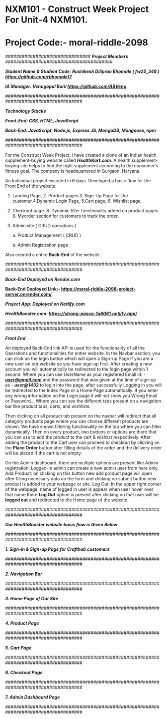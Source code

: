 
# NXM101 - Construct Week Project For Unit-4 NXM101.

# Project Code:-  moral-riddle-2098


############################### ***Project Members*** #######################################

***Student Name & Student Code***: ***Rushikesh Diliprao Bhomale ( fw25_348 ) https://github.com/rbhomale17***

***IA Manager: Venugopal Burli https://github.com/ABVenu***

####################################################################################

***Technology Stacks***

***Front-End: CSS, HTML, JavaScript***

***Back-End: JavaScript, Node.js, Express JS, MongoDB, Mongoose, npm***

####################################################################################

For the Construct Week Project, i have created a clone of an Indian health supplement-buying website called ***HealthKart.com***. A health supplement-buying site helps to find the right supplement according to the consumer's fitness goal. The company is headquartered in Gurgaon, Haryana.

An Individual project exicuted in 6 days.
Developed a basic flow for the Front End of the website.
1. Landing Page, 2. Product pages 3. Sign-Up Page for the customer,4.Dynamic Login Page, 5.Cart page, 6. Wishlist page, 
7. Checkout page. 8. Dynamic filter functionality added on product pages. 9. Myorder section for customers to track the order.
10. Admin site ( CRUD operations )

    a. Product Management ( CRUD )

    b. Admin Registration page

Also created a entire **Back-End** of the website.

####################################################################################

***Back-End Deployed on Rendor.com***

**Back-End Deployed Link:- https://moral-riddle-2098-project-server.onrender.com/**

<!-- **API for All Products:- https://project-json-server-dkem.onrender.com/** -->

***Project App: Deployed on Netlify.com***

***HealthBooster.com: https://strong-pasca-1a6061.netlify.app/***


####################################################################################

***Front End***

An deployed Back-End link API is used for the functionality of all the Operations and functionalities for entier website. 
In the Navbar section, you can click on the login button which will open a Sign-up Page if you are a new user on our website so you have sign-up first. After creating a new account you will automatically be redirected to the login page within 1 second. Where you can use UserName as your registered Email id: - ***user@gmail.com*** and the password that was given at the time of sign-up as - ***user@1432*** to login into the page, after successfully Logging in you will be redirected to the Index Page or a Home Page automatically. If you enter any wrong information on the Login page it will not show you Wrong Email or Password...
Where you can see the different tabs present on a navigation bar like product tabs, carts, and wishlists.

Then clicking on all product tab present on the navbar will redirect that all category products page where you can choose different products are shown. We have shown filtering functionality on the top where you can filter dynamically. Then on every product, two buttons or options are there that you can use to add the product to the cart & wishlist respectively.
After adding the product to the Cart user can proceed to checkout by clicking on the **Place Order** button after filling details of the order and the delivery order will be placed if the cart is not empty.

On the Admin dashboard, there are multiple options are present like
Admin registration: Logged-in admin can create a new admin user from here only.
Add Product: on clicking on this button new add product page will open after filling necessary data on the form and clicking on submit button new product is added to your webpage or site.
Log Out: In the upper right corner of the webpage, name of logged in user is appear when user hover over that name there **Log Out** option is present after clicking on that user will be **logged out** and redirected to the Home page of the website.

####################################################################################

***Our HealthBooster website basic flow is Given Below***

####################################################################################

***1. Sign-in & Sign-up Page for Crafthub customers***


####################################################################################

***2. Navigation Bar***


####################################################################################

***3. Home Page of Our Site***



####################################################################################

***4. Product Page***



####################################################################################

***5. Cart Page***



####################################################################################

***6. Checkout Page***



####################################################################################

***7. Admin Dashboard Page***


####################################################################################